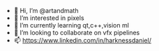 - 👋 Hi, I’m @artandmath
- 👀 I’m interested in pixels
- 🌱 I’m currently learning qt,c++,vision ml
- 💞️ I’m looking to collaborate on vfx pipelines
- 📫 https://www.linkedin.com/in/harknessdaniel/
